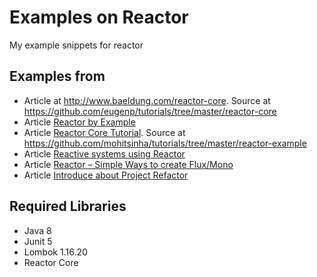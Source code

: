 # Examples on Reactor

My example snippets for reactor

## Examples from 

* Article at http://www.baeldung.com/reactor-core. Source at https://github.com/eugenp/tutorials/tree/master/reactor-core 
* Article [Reactor by Example](https://www.infoq.com/articles/reactor-by-example)
* Article [Reactor Core Tutorial](http://sinhamohit.com/writing/reactor-core-tutorial). Source at https://github.com/mohitsinha/tutorials/tree/master/reactor-example
* Article [Reactive systems using Reactor](https://musigma.blog/2016/11/21/reactor.html)
* Article [Reactor – Simple Ways to create Flux/Mono](http://javasampleapproach.com/reactive-programming/reactor/reactor-create-flux-and-mono-simple-ways-to-create-publishers-reactive-programming)
* Article [Introduce about Project Refactor](https://huongdanjava.com/introduce-about-project-reactor.html)

## Required Libraries

* Java 8
* Junit 5
* Lombok 1.16.20
* Reactor Core
